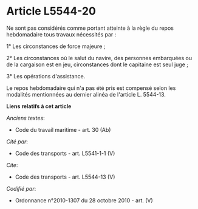 # Article L5544-20

Ne sont pas considérés comme portant atteinte à la règle du repos hebdomadaire tous travaux nécessités par : 

1° Les circonstances de force majeure ; 

2° Les circonstances où le salut du navire, des personnes embarquées ou de la cargaison est en jeu, circonstances dont le
capitaine est seul juge ; 

3° Les opérations d'assistance. 

Le repos hebdomadaire qui n'a pas été pris est compensé selon les modalités mentionnées au dernier alinéa de l'article L.
5544-13.

**Liens relatifs à cet article**

_Anciens textes_:

  - Code du travail maritime - art. 30 (Ab)

_Cité par_:

  - Code des transports - art. L5541-1-1 (V)

_Cite_:

  - Code des transports - art. L5544-13 (V)

_Codifié par_:

  - Ordonnance n°2010-1307 du 28 octobre 2010 - art. (V)
